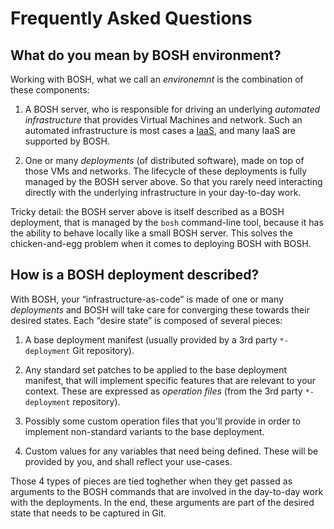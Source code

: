 # Frequently Asked Questions


## What do you mean by BOSH environment?

Working with BOSH, what we call an *environemnt* is the combination of these
components:

1. A BOSH server, who is responsible for driving an underlying
   *automated infrastructure* that provides Virtual Machines and network.
   Such an automated infrastructure is most cases a
   [IaaS](https://en.wikipedia.org/wiki/Infrastructure_as_a_service), and many
   IaaS are supported by BOSH.

2. One or many *deployments* (of distributed software), made on top of those
   VMs and networks. The lifecycle of these deployments is fully managed by
   the BOSH server above. So that you rarely need interacting directly with
   the underlying infrastructure in your day-to-day work.

Tricky detail: the BOSH server above is itself described as a BOSH deployment,
that is managed by the `bosh` command-line tool, because it has the ability to
behave locally like a small BOSH server. This solves the chicken-and-egg
problem when it comes to deploying BOSH with BOSH.


## How is a BOSH deployment described?

With BOSH, your “infrastructure-as-code” is made of one or many *deployments*
and BOSH will take care for converging these towards their desired states.
Each “desire state” is composed of several pieces:

1. A base deployment manifest (usually provided by a 3rd party `*-deployment`
   Git repository).

2. Any standard set patches to be applied to the base deployment manifest,
   that will implement specific features that are relevant to your context.
   These are expressed as *operation files* (from the 3rd party `*-deployment`
   repository).

3. Possibly some custom operation files that you'll provide in order to
   implement non-standard variants to the base deployment.

4. Custom values for any variables that need being defined. These will be
   provided by you, and shall reflect your use-cases.

Those 4 types of pieces are tied toghether when they get passed as arguments
to the BOSH commands that are involved in the day-to-day work with the
deployments. In the end, these arguments are part of the desired state that
needs to be captured in Git.
